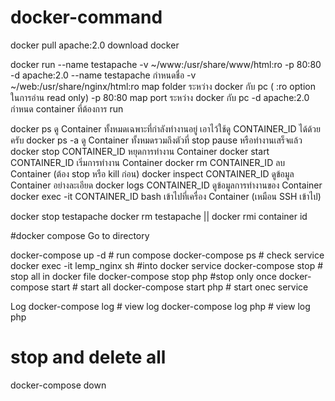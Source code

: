 # docker-command

docker pull apache:2.0  download docker  <br>

docker run --name testapache -v ~/www:/usr/share/www/html:ro -p 80:80 -d apache:2.0
  --name testapache กำหนดชื่อ
  -v ~/web:/usr/share/nginx/html:ro     map folder ระหว่าง docker กับ pc   ( :ro option ในการอ่าน read only)
  -p 80:80                              map port ระหว่าง docker กับ pc
  -d apache:2.0                         กำหนด container ที่ต้องการ run
  
docker ps ดู Container ทั้งหมดเฉพาะที่กำลังทำงานอยู่ เอาไว้ใช้ดู CONTAINER_ID ได้ด้วยครับ
docker ps -a ดู Container ทั้งหมดรวมถึงตัวที่ stop pause หรือทำงานเสร็จแล้ว
docker stop CONTAINER_ID หยุดการทำงาน Container
docker start CONTAINER_ID เริ่มการทำงาน Container
docker rm CONTAINER_ID ลบ Container  (ต้อง stop หรือ kill ก่อน)
docker inspect CONTAINER_ID ดูข้อมูล Container อย่างละเอียด
docker logs CONTAINER_ID ดูข้อมูลการทำงานของ Container
docker exec -it CONTAINER_ID bash เข้าไปที่เครื่อง Container (เหมือน SSH เข้าไป)


docker stop testapache 
docker rm testapache  ||  docker rmi container id


#docker compose
Go to directory 

docker-compose up -d   # run compose
docker-compose ps      # check service
docker exec -it lemp_nginx sh   #into docker service
docker-compose stop     # stop all in docker file
docker-compose stop php  #stop only once
docker-compose start  # start all 
docker-compose start php  # start onec service

Log
docker-compose log       # view log
docker-compose log php   # view log php

# stop and delete all
docker-compose down
